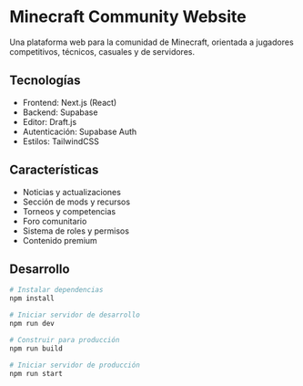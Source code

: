 # Minecraft Community Website

Una plataforma web para la comunidad de Minecraft, orientada a jugadores competitivos, técnicos, casuales y de servidores.

## Tecnologías

- Frontend: Next.js (React)
- Backend: Supabase
- Editor: Draft.js
- Autenticación: Supabase Auth
- Estilos: TailwindCSS

## Características

- Noticias y actualizaciones
- Sección de mods y recursos
- Torneos y competencias
- Foro comunitario
- Sistema de roles y permisos
- Contenido premium

## Desarrollo

```bash
# Instalar dependencias
npm install

# Iniciar servidor de desarrollo
npm run dev

# Construir para producción
npm run build

# Iniciar servidor de producción
npm run start
```
